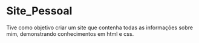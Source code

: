 # Site_Pessoal
Tive como objetivo criar um site que contenha todas as informações sobre mim, demonstrando conhecimentos em html e css.
